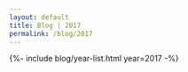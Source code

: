 ```yaml
---
layout: default
title: Blog | 2017
permalink: /blog/2017
---
```


{%- include blog/year-list.html year=2017 -%}